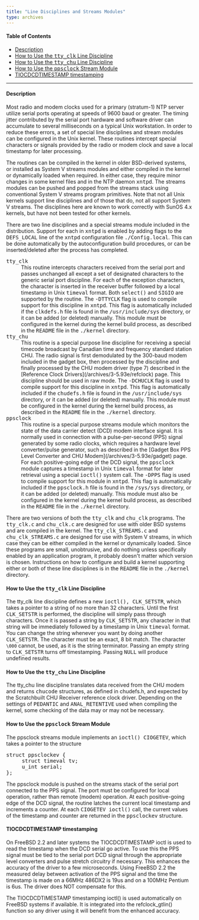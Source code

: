 ```yaml
---
title: "Line Disciplines and Streams Modules"
type: archives
--- 
```


#### Table of Contents
*  [Description](/archives/3-5.93e/ldisc/#description)
*  [How to Use the <tt>tty_clk</tt> Line Discipline](/archives/3-5.93e/ldisc/#how-to-use-the-tttty_clktt-line-discipline)
*  [How to Use the <tt>tty_chu</tt> Line Discipline](/archives/3-5.93e/ldisc/#how-to-use-the-tttty_chutt-line-discipline)
*  [How to Use the <tt>ppsclock</tt> Stream Module](/archives/3-5.93e/ldisc/#how-to-use-the-ttppsclocktt-stream-module)
*  [TIOCDCDTIMESTAMP timestamping](/archives/3-5.93e/ldisc/#tiocdcdtimestamp-timestamping)

* * *

#### Description

Most radio and modem clocks used for a primary (stratum-1) NTP server utilize serial ports operating at speeds of 9600 baud or greater. The timing jitter contributed by the serial port hardware and software driver can accumulate to several milliseconds on a typical Unix workstation. In order to reduce these errors, a set of special line disciplines and stream modules can be configured in the Unix kernel. These routines intercept special characters or signals provided by the radio or modem clock and save a local timestamp for later processing.

The routines can be compiled in the kernel in older BSD-derived systems, or installed as System V streams modules and either compiled in the kernel or dynamically loaded when required. In either case, they require minor changes in some kernel files and in the NTP daemon <tt>xntpd</tt>. The streams modules can be pushed and popped from the streams stack using conventional System V streams program primitives. Note that not all Unix kernels support line disciplines and of those that do, not all support System V streams. The disciplines here are known to work correctly with SunOS 4.x kernels, but have not been tested for other kernels.

There are two line disciplines and a special streams module included in the distribution. Support for each in <tt>xntpd</tt> is enabled by adding flags to the <tt>DEFS_LOCAL</tt> line of the <tt>xntpd</tt> configuration file <tt>./Config.local</tt>. This can be done automatically by the autoconfiguration build procedures, or can be inserted/deleted after the process has completed.

<dt><tt>tty_clk</tt></dt>

<dd>This routine intercepts characters received from the serial port and passes unchanged all except a set of designated characters to the generic serial port discipline. For each of the exception characters, the character is inserted in the receiver buffer followed by a local timestamp in Unix <tt>timeval</tt> format. Both <tt>select()</tt> and <tt>SIGIO</tt> are supported by the routine. The <tt>-DTTYCLK</tt> flag is used to compile support for this discipline in <tt>xntpd</tt>. This flag is automatically included if the <tt>clkdefs.h</tt> file is found in the <tt>/usr/include/sys</tt> directory, or it can be added (or deleted) manually. This module must be configured in the kernel during the kernel build process, as described in the <tt>README</tt> file in the <tt>./kernel</tt> directory.</dd>

<dt><tt>tty_chu</tt></dt>

<dd>This routine is a special purpose line discipline for receiving a special timecode broadcast by Canadian time and frequency standard station CHU. The radio signal is first demodulated by the 300-baud modem included in the gadget box, then processed by the discipline and finally processed by the CHU modem driver (type 7) described in the [Reference Clock Drivers](/archives/3-5.93e/refclock) page. This discipline should be used in raw mode. The <tt>-DCHUCLK</tt> flag is used to compile support for this discipline in <tt>xntpd</tt>. This flag is automatically included if the <tt>chudefs.h</tt> file is found in the <tt>/usr/include/sys</tt> directory, or it can be added (or deleted) manually. This module must be configured in the kernel during the kernel build process, as described in the <tt>README</tt> file in the <tt>./kernel</tt> directory.</dd>

<dt><tt>ppsclock</tt></dt>

<dd>This routine is a special purpose streams module which monitors the state of the data carrier detect (DCD) modem interface signal. It is normally used in connection with a pulse-per-second (PPS) signal generated by some radio clocks, which requires a hardware level converter/pulse generator, such as described in the [Gadget Box PPS Level Converter and CHU Modem](/archives/3-5.93e/gadget) page. For each positive-going edge of the DCD signal, the <tt>ppsclock</tt> module captures a timestamp in Unix <tt>timeval</tt> format for later retrieval using a special <tt>ioctl()</tt> system call. The <tt>-DPPS</tt> flag is used to compile support for this module in <tt>xntpd</tt>. This flag is automatically included if the <tt>ppsclock.h</tt> file is found in the <tt>/sys/sys</tt> directory, or it can be added (or deleted) manually. This module must also be configured in the kernel during the kernel build process, as described in the <tt>README</tt> file in the <tt>./kernel</tt> directory.</dd>

There are two versions of both the <tt>tty_clk</tt> and <tt>chu_clk</tt> programs. The <tt>tty_clk.c</tt> and <tt>chu_clk.c</tt> are designed for use with older BSD systems and are compiled in the kernel. The <tt>tty_clk_STREAMS.c</tt> and <tt>chu_clk_STREAMS.c</tt> are designed for use with System V streams, in which case they can be either compiled in the kernel or dynamically loaded. Since these programs are small, unobtrusive, and do nothing unless specifically enabled by an application program, it probably doesn't matter which version is chosen. Instructions on how to configure and build a kernel supporting either or both of these line disciplines is in the <tt>README</tt> file in the <tt>./kernel</tt> directory.

#### How to Use the <tt>tty_clk</tt> Line Discipline

The tty_clk line discipline defines a new <tt>ioctl(), CLK_SETSTR</tt>, which takes a pointer to a string of no more than 32 characters. Until the first <tt>CLK_SETSTR</tt> is performed, the discipline will simply pass through characters. Once it is passed a string by <tt>CLK_SETSTR</tt>, any character in that string will be immediately followed by a timestamp in Unix <tt>timeval</tt> format. You can change the string whenever you want by doing another <tt>CLK_SETSTR</tt>. The character must be an exact, 8 bit match. The character `\000` cannot, be used, as it is the string terminator. Passing an empty string to <tt>CLK_SETSTR</tt> turns off timestamping. Passing <tt>NULL</tt> will produce undefined results.

#### How to Use the <tt>tty_chu</tt> Line Discipline

The tty_chu line discipline translates data received from the CHU modem and returns <tt>chucode</tt> structures, as defined in chudefs.h, and expected by the Scratchbuilt CHU Receiver reference clock driver. Depending on the settings of <tt>PEDANTIC</tt> and <tt>ANAL_RETENTIVE</tt> used when compiling the kernel, some checking of the data may or may not be necessary.

#### How to Use the <tt>ppsclock</tt> Stream Module

The ppsclock streams module implements an <tt>ioctl() CIOGETEV</tt>, which takes a pointer to the structure

<pre>struct ppsclockev {
     struct timeval tv;
     u_int serial;
};
</pre>

The ppsclock module is pushed on the streams stack of the serial port connected to the PPS signal. The port must be configured for local operation, rather than remote (modem) operation. At each positive-going edge of the DCD signal, the routine latches the current local timestamp and increments a counter. At each <tt>CIOGETEV ioctl()</tt> call, the current values of the timestamp and counter are returned in the <tt>ppsclockev</tt> structure.

#### TIOCDCDTIMESTAMP timestamping

On FreeBSD 2.2 and later systems the TIOCDCDTIMESTAMP ioctl is used to read the timestamp when the DCD serial go active. To use this the PPS signal must be tied to the serial port DCD signal through the appropriate level converters and pulse stretch circuitry if necessary. This enhances the accuracy of the driver to a few microseconds. Using FreeBSD 2.2 the measured delay between activation of the PPS signal and the time the timestamp is made on a 66MHz 486DX2 is 19us and on a 100MHz Pentium is 6us. The driver does NOT compensate for this.

The TIOCDCDTIMESTAMP timestamping ioctl() is used automatically on FreeBSD systems if available. It is integrated into the refclock_gtlin() function so any driver using it will benefit from the enhanced accuracy.